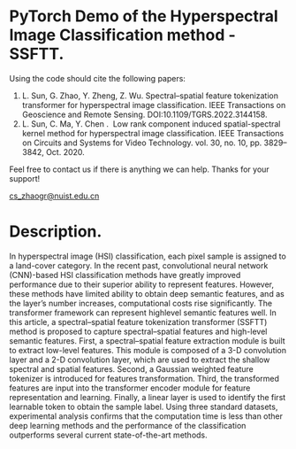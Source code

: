 # PyTorch Demo of the Hyperspectral Image Classification method - SSFTT.

Using the code should cite the following papers:

1. L. Sun, G. Zhao, Y. Zheng, Z. Wu. Spectral–spatial feature tokenization transformer for hyperspectral image classification. IEEE Transactions on Geoscience and Remote Sensing. DOI:10.1109/TGRS.2022.3144158.
2. L. Sun, C. Ma, Y. Chen .  Low rank component induced spatial-spectral kernel method for hyperspectral image classification. IEEE Transactions on Circuits and Systems for Video Technology. vol. 30, no. 10, pp. 3829–3842, Oct. 2020. 

Feel free to contact us if there is anything we can help. Thanks for your support!

cs_zhaogr@nuist.edu.cn 

# Description.

In hyperspectral image (HSI) classification, each pixel sample is assigned to a land-cover category. In the recent past, convolutional neural network (CNN)-based HSI classification methods have greatly improved performance due to their superior ability to represent features. However, these methods have limited ability to obtain deep semantic features, and as the layer’s number increases, computational costs rise significantly. The transformer framework can represent highlevel semantic features well. In this article, a spectral–spatial feature tokenization transformer (SSFTT) method is proposed to capture spectral–spatial features and high-level semantic features. First, a spectral–spatial feature extraction module is built to extract low-level features. This module is composed of a 3-D convolution layer and a 2-D convolution layer, which are used to extract the shallow spectral and spatial features. Second, a Gaussian weighted feature tokenizer is introduced for features transformation. Third, the transformed features are input into the transformer encoder module for feature representation and learning. Finally, a linear layer is used to identify the first learnable token to obtain the sample label. Using three standard datasets, experimental analysis confirms that the computation time is less than other deep learning methods and the performance of the classification outperforms several current state-of-the-art methods.
